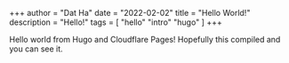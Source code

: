+++
author = "Dat Ha"
date = "2022-02-02"
title = "Hello World!"
description = "Hello!"
tags = [
    "hello"
    "intro"
    "hugo"
]
+++

Hello world from Hugo and Cloudflare Pages! Hopefully this compiled and you can see it.